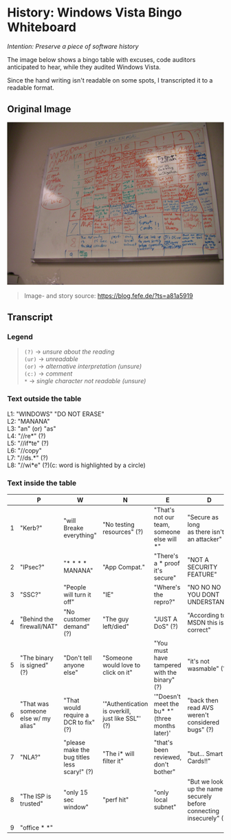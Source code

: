 # History: Windows Vista Bingo Whiteboard
*Intention: Preserve a piece of software history*  

The image below shows a bingo table with excuses, code auditors anticipated to hear, while they audited Windows Vista.  

Since the hand writing isn't readable on some spots, I transcripted it to a readable format.  

## Original Image
![Bingo Whiteboard CA Windows Vista](windows_vista_board_code_audit.jpg)  
> Image- and story source: https://blog.fefe.de/?ts=a81a5919  

## Transcript
### Legend 
> `(?)`  -> *unsure about the reading*  
> `(ur)` -> *unreadable*  
> `(or)` -> *alternative interpretation (unsure)*  
> `(c:)` -> *comment*  
> `*`    -> *single character not readable (unsure)*  

### Text outside the table
L1: "WINDOWS" "DO NOT ERASE"  
L2: "MANANA"  
L3: "an" (or) "as"  
L4: "//re\*" (?)  
L5: "//if\*te" (?)  
L6: "//copy"  
L7: "//ds.\*" (?)  
L8: "//wi\*e" (?)(c: word is highlighted by a circle)  

### Text inside the table

|   | P                                   | W                                            | N                                                    | E                                                 | D                                                                      | !                                                            | 1                                                 | ?                                                   |
|---|-------------------------------------|----------------------------------------------|------------------------------------------------------|---------------------------------------------------|------------------------------------------------------------------------|--------------------------------------------------------------|---------------------------------------------------|-----------------------------------------------------|
| 1 | "Kerb?"                             | "will Breake everything"                     | "No testing resources" (?)                           | "That's not our team,<br>someone else will \*"    | "Secure as long<br>as there isn't an attacker"                         | "the EDGE firewall<br>will stop it"                          | "NA\* Domain Isolation"                           | "it's old code"                                     |
| 2 | "IPsec?"                            | "\* \* \* \* MANANA"                         | "App Compat."                                        | "There's a \* proof<br>it's secure"               | "NOT A SECURITY FEATURE"                                               | "Try Except will catch"                                      | "I'm just doing this in my spare time" (?)        | "It's appearing random" (?)                         |
| 3 | "SSC?"                              | "People will turn it off"                    | "IE"                                                 | "Where's the repro?"                              | "NO NO NO<br>YOU DONT UNDERSTAND"                                      | "crc as fuzzing mitigation"                                  | "Can't someone else fix it?"                      | "Restricted Token"                                  |
| 4 | "Behind the firewall/NAT"           | "No customer demand" (?)                     | "The guy left/died"                                  | "JUST A DoS" (?)                                  | "According to MSDN this is correct"                                    | "We XOR encrypt it"                                          | "Can't you fix it?"                               | "RODC"                                              |
| 5 | "The binary is signed" (?)          | "Don't tell anyone else"                     | "Someone would love to click on it"                  | "You must have tampered with the binary" (?)      | "it's not wasmable" (?)                                                | "can't overflow because it's an UNSIGNED int"                | "G\*/AS\*R/WATCH-DOG/DEP"                         | "Not EOP - Just undefined behavior" (?)             |
| 6 | "That was someone else w/ my alias" | "That would require a DCR to fix" (?)        | '"Authentication is overkill,<br>just like SSL"' (?) | '"Doesn't meet the bu\* \*" (three months later)' | "back then read AVS weren't considered bugs" (?)                       | "I'd help you, but someone<br>just filed 20 bugs against me" | "We would have to localize that fix"              | "use of windows is consent<br>to talk to microsoft" |
| 7 | "NLA?"                              | "please make the bug titles less scary!" (?) | "The i\* will filter it"                             | "that's been reviewed, don't bother"              | "but... Smart Cards!!"                                                 | "would have to \*te whole library"                           | "But that would be illegal!"                      | "Sharepoint ate my threat model"                    |
| 8 | "The ISP is trusted"                | "only 15 sec window"                         | "perf hit"                                           | "only local subnet"                               | "But we look up the name securely<br>before connecting insecurely" (?) | "It's ok, we have<br>SECURITY MUMBOJUMBO"                    | "there are other ways to DoS<br>network services" | "The chances of this happening<br>are so so so low" |
| 9 | "office \* \*"                      | <empty>                                      | <empty>                                              | <empty>                                           | <empty>                                                                | <empty>                                                      | <empty>                                           | <empty>                                             |


